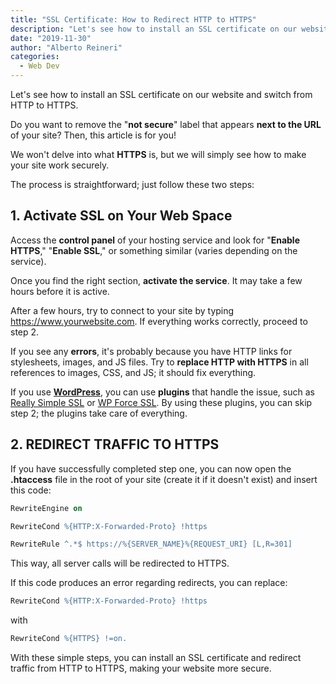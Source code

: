 ```yaml
---
title: "SSL Certificate: How to Redirect HTTP to HTTPS"
description: "Let's see how to install an SSL certificate on our website and switch from HTTP to HTTPS"
date: "2019-11-30"
author: "Alberto Reineri"
categories:
  - Web Dev
---
```


Let's see how to install an SSL certificate on our website and switch from HTTP to HTTPS.

Do you want to remove the "**not secure**" label that appears **next to the URL** of your site? Then, this article is for you!

We won't delve into what **HTTPS** is, but we will simply see how to make your site work securely.

The process is straightforward; just follow these two steps:

## 1. Activate SSL on Your Web Space

Access the **control panel** of your hosting service and look for "**Enable HTTPS**," "**Enable SSL**," or something similar (varies depending on the service).

Once you find the right section, **activate the service**. It may take a few hours before it is active.

After a few hours, try to connect to your site by typing https://www.yourwebsite.com. If everything works correctly, proceed to step 2.

If you see any **errors**, it's probably because you have HTTP links for stylesheets, images, and JS files. Try to **replace HTTP with HTTPS** in all references to images, CSS, and JS; it should fix everything.

If you use **[WordPress](/blog/how-to-install-and-customize-a-wordpress-theme-2/)**, you can use **plugins** that handle the issue, such as [Really Simple SSL](https://wordpress.org/plugins/really-simple-ssl/) or [WP Force SSL](https://wordpress.org/plugins/wp-force-ssl/). By using these plugins, you can skip step 2; the plugins take care of everything.

## 2. REDIRECT TRAFFIC TO HTTPS

If you have successfully completed step one, you can now open the **.htaccess** file in the root of your site (create it if it doesn't exist) and insert this code:

```apache
RewriteEngine on

RewriteCond %{HTTP:X-Forwarded-Proto} !https

RewriteRule ^.*$ https://%{SERVER_NAME}%{REQUEST_URI} [L,R=301]
```

This way, all server calls will be redirected to HTTPS.

If this code produces an error regarding redirects, you can replace:
```apache
RewriteCond %{HTTP:X-Forwarded-Proto} !https
```

with

```apache
RewriteCond %{HTTPS} !=on.
```

With these simple steps, you can install an SSL certificate and redirect traffic from HTTP to HTTPS, making your website more secure.